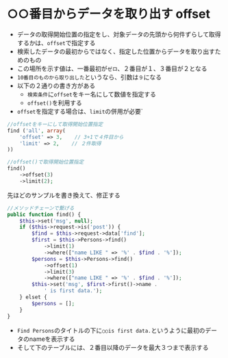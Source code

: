 # ○○番目からデータを取り出す offset

* データの取得開始位置の指定をし、対象データの先頭から何件ずらして取得するかは、`offset`で指定する
* 検索したデータの最初からではなく、指定した位置からデータを取り出すためのもの
* この場所を示す値は、一番最初が`ゼロ`、２番目が１、３番目が２となる
* `10番目のものから取り出した`というなら、引数は`９`になる
* 以下の２通りの書き方がある
    * `検索条件`に`offset`をキー名にして数値を指定する
    * `offset()`を利用する
* `offset`を指定する場合は、`limit`の併用が必要`

```php
//offsetをキーにして取得開始位置指定
find ('all', array(
    'offset' => 3,    // 3+1で４件目から
    'limit' => 2,    // ２件取得
))
```

```php
//offset()で取得開始位置指定
find()
    ->offset(3)
    ->limit(2);
```

先ほどのサンプルを書き換えて、修正する

```php
//メソッドチェーンで繋げる
public function find() {
    $this->set('msg', null);
    if ($this->request->is('post')) {
        $find = $this->request->data['find'];
        $first = $this->Persons->find()
            ->limit(1)
            ->where(["name LIKE " => '%' . $find . '%']);
        $persons = $this->Persons->find()
            ->offset(1)
            ->limit(3)
            ->where(["name LIKE " => '%' . $find . '%']);
        $this->set('msg', $first->first()->name .
            ' is first data.');
    } elset {
        $persons = [];
    }
}
```

* `Find Persons`のタイトルの下に`○○is first data.`というように最初のデータのnameを表示する
* そして下のテーブルには、２番目以降のデータを最大３つまで表示する

